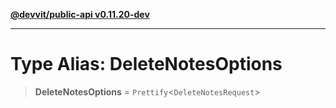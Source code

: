 [**@devvit/public-api v0.11.20-dev**](../../README.md)

---

# Type Alias: DeleteNotesOptions

> **DeleteNotesOptions** = `Prettify`\<`DeleteNotesRequest`\>
